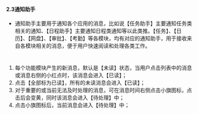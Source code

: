 #### 2.3通知助手
* 通知助手主要用于通知各个应用的消息，比如说【任务助手】主要通知任务类相关的通知、【日程助手】主要通知日程类通知等以此类推。【任务】、【日历】、【网盘】、【审批】、【考勤】等各模块，均有对应的通知助手，用于接收来自各模块相关的消息，便于用户快速阅读和处理各类工作。

# 

1) 每个功能模块产生的新消息，默认是【未读】状态，当用户点击列表中的消息或消息右侧的小红点时，该消息会进入【已读】；
2) 点击【全部标为已读】，所有的未读消息会进入【已读】；
3) 对于重要的或当前无法及时处理的消息，可在消息时间右侧点击小旗图标，点击后会变黄，同时该消息会进入【待处理】中；
4) 点击小旗图标后，当前消息会进入【待处理】中；


